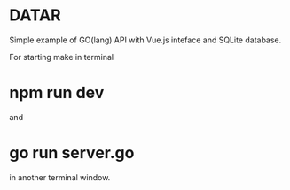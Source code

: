 # DATAR
Simple example of GO(lang) API with Vue.js inteface and SQLite database.

For starting make in terminal
# npm run dev
and
# go run server.go
in another terminal window.
